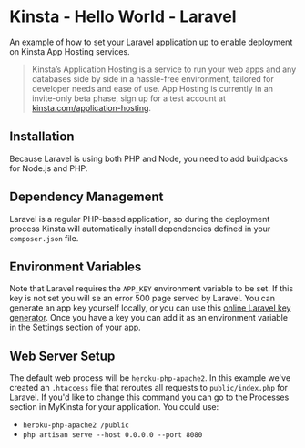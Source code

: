 # Kinsta - Hello World - Laravel
An example of how to set your Laravel application up to enable deployment on Kinsta App Hosting services.

> Kinsta’s Application Hosting is a service to run your web apps and any databases side by side in a hassle-free environment, tailored for developer needs and ease of use. App Hosting is currently in an invite-only beta phase, sign up for a test account at [kinsta.com/application-hosting](https://kinsta.com/application-hosting/).

## Installation
Because Laravel is using both PHP and Node, you need to add buildpacks for Node.js and PHP. 

## Dependency Management
Laravel is a regular PHP-based application, so during the deployment process Kinsta will automatically install dependencies defined in your `composer.json` file.

## Environment Variables
Note that Laravel requires the `APP_KEY` environment variable to be set. If this key is not set you will se an error 500 page served by Laravel. You can generate an app key yourself locally, or you can use this [online Laravel key generator](https://generate-random.org/laravel-key-generator). Once you have a key you can add it as an environment variable in the Settings section of your app. 

## Web Server Setup
The default web process will be `heroku-php-apache2`. In this example we've created an `.htaccess` file that reroutes all requests to `public/index.php` for Laravel. If you'd like to change this command you can go to the Processes section in MyKinsta for your application. You could use:
* `heroku-php-apache2 /public`
* `php artisan serve --host 0.0.0.0 --port 8080`


